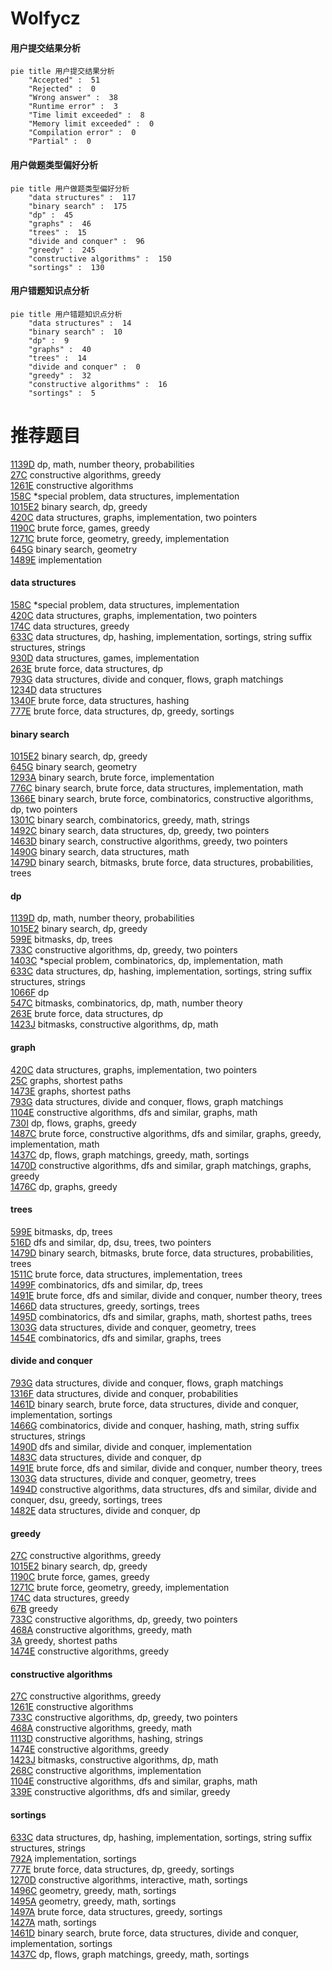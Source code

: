 # Wolfycz
<!-- tabs:start -->
#### **用户提交结果分析**

```mermaid
pie title 用户提交结果分析
    "Accepted" :  51
    "Rejected" :  0
    "Wrong answer" :  38
    "Runtime error" :  3
    "Time limit exceeded" :  8
    "Memory limit exceeded" :  0
    "Compilation error" :  0
    "Partial" :  0
```
#### **用户做题类型偏好分析**

```mermaid
pie title 用户做题类型偏好分析
    "data structures" :  117
    "binary search" :  175
    "dp" :  45
    "graphs" :  46
    "trees" :  15
    "divide and conquer" :  96
    "greedy" :  245
    "constructive algorithms" :  150
    "sortings" :  130
```
#### **用户错题知识点分析**

```mermaid
pie title 用户错题知识点分析
    "data structures" :  14
    "binary search" :  10
    "dp" :  9
    "graphs" :  40
    "trees" :  14
    "divide and conquer" :  0
    "greedy" :  32
    "constructive algorithms" :  16
    "sortings" :  5
```
<!-- tabs:end -->
# 推荐题目
[1139D](http://codeforces.com/problemset/problem/1139/D)		dp,
                        math,
                        number theory,
                        probabilities		  
[27C](http://codeforces.com/problemset/problem/27/C)		constructive algorithms,
                        greedy		  
[1261E](https://codeforces.com/contest/1261/problem/E)		constructive algorithms		  
[158C](http://codeforces.com/problemset/problem/158/C)		*special problem,
                        data structures,
                        implementation		  
[1015E2](http://codeforces.com/problemset/problem/1015/E2)		binary search,
                        dp,
                        greedy		  
[420C](http://codeforces.com/problemset/problem/420/C)		data structures,
                        graphs,
                        implementation,
                        two pointers		  
[1190C](http://codeforces.com/problemset/problem/1190/C)		brute force,
                        games,
                        greedy		  
[1271C](http://codeforces.com/problemset/problem/1271/C)		brute force,
                        geometry,
                        greedy,
                        implementation		  
[645G](http://codeforces.com/problemset/problem/645/G)		binary search,
                        geometry		  
[1489E](https://codeforces.com/contest/1489/problem/E)		implementation		  
<!-- tabs:start -->
#### **data structures**
[158C](http://codeforces.com/problemset/problem/158/C)		*special problem,
                        data structures,
                        implementation		  
[420C](http://codeforces.com/problemset/problem/420/C)		data structures,
                        graphs,
                        implementation,
                        two pointers		  
[174C](http://codeforces.com/problemset/problem/174/C)		data structures,
                        greedy		  
[633C](http://codeforces.com/problemset/problem/633/C)		data structures,
                        dp,
                        hashing,
                        implementation,
                        sortings,
                        string suffix structures,
                        strings		  
[930D](http://codeforces.com/problemset/problem/930/D)		data structures,
                        games,
                        implementation		  
[263E](http://codeforces.com/problemset/problem/263/E)		brute force,
                        data structures,
                        dp		  
[793G](http://codeforces.com/problemset/problem/793/G)		data structures,
                        divide and conquer,
                        flows,
                        graph matchings		  
[1234D](http://codeforces.com/problemset/problem/1234/D)		data structures		  
[1340F](http://codeforces.com/problemset/problem/1340/F)		brute force,
                        data structures,
                        hashing		  
[777E](http://codeforces.com/problemset/problem/777/E)		brute force,
                        data structures,
                        dp,
                        greedy,
                        sortings		  
#### **binary search**
[1015E2](http://codeforces.com/problemset/problem/1015/E2)		binary search,
                        dp,
                        greedy		  
[645G](http://codeforces.com/problemset/problem/645/G)		binary search,
                        geometry		  
[1293A](http://codeforces.com/problemset/problem/1293/A)		binary search,
                        brute force,
                        implementation		  
[776C](http://codeforces.com/problemset/problem/776/C)		binary search,
                        brute force,
                        data structures,
                        implementation,
                        math		  
[1366E](http://codeforces.com/problemset/problem/1366/E)		binary search,
                        brute force,
                        combinatorics,
                        constructive algorithms,
                        dp,
                        two pointers		  
[1301C](http://codeforces.com/problemset/problem/1301/C)		binary search,
                        combinatorics,
                        greedy,
                        math,
                        strings		  
[1492C](http://codeforces.com/problemset/problem/1492/C)		binary search,
                        data structures,
                        dp,
                        greedy,
                        two pointers		  
[1463D](http://codeforces.com/problemset/problem/1463/D)		binary search,
                        constructive algorithms,
                        greedy,
                        two pointers		  
[1490G](http://codeforces.com/problemset/problem/1490/G)		binary search,
                        data structures,
                        math		  
[1479D](http://codeforces.com/problemset/problem/1479/D)		binary search,
                        bitmasks,
                        brute force,
                        data structures,
                        probabilities,
                        trees		  
#### **dp**
[1139D](http://codeforces.com/problemset/problem/1139/D)		dp,
                        math,
                        number theory,
                        probabilities		  
[1015E2](http://codeforces.com/problemset/problem/1015/E2)		binary search,
                        dp,
                        greedy		  
[599E](http://codeforces.com/problemset/problem/599/E)		bitmasks,
                        dp,
                        trees		  
[733C](http://codeforces.com/problemset/problem/733/C)		constructive algorithms,
                        dp,
                        greedy,
                        two pointers		  
[1403C](http://codeforces.com/problemset/problem/1403/C)		*special problem,
                        combinatorics,
                        dp,
                        implementation,
                        math		  
[633C](http://codeforces.com/problemset/problem/633/C)		data structures,
                        dp,
                        hashing,
                        implementation,
                        sortings,
                        string suffix structures,
                        strings		  
[1066F](http://codeforces.com/problemset/problem/1066/F)		dp		  
[547C](http://codeforces.com/problemset/problem/547/C)		bitmasks,
                        combinatorics,
                        dp,
                        math,
                        number theory		  
[263E](http://codeforces.com/problemset/problem/263/E)		brute force,
                        data structures,
                        dp		  
[1423J](http://codeforces.com/problemset/problem/1423/J)		bitmasks,
                        constructive algorithms,
                        dp,
                        math		  
#### **graph**
[420C](http://codeforces.com/problemset/problem/420/C)		data structures,
                        graphs,
                        implementation,
                        two pointers		  
[25C](http://codeforces.com/problemset/problem/25/C)		graphs,
                        shortest paths		  
[1473E](http://codeforces.com/problemset/problem/1473/E)		graphs,
                        shortest paths		  
[793G](http://codeforces.com/problemset/problem/793/G)		data structures,
                        divide and conquer,
                        flows,
                        graph matchings		  
[1104E](https://codeforces.com/contest/1104/problem/E)		constructive algorithms,
                        dfs and similar,
                        graphs,
                        math		  
[730I](http://codeforces.com/problemset/problem/730/I)		dp,
                        flows,
                        graphs,
                        greedy		  
[1487C](http://codeforces.com/problemset/problem/1487/C)		brute force,
                        constructive algorithms,
                        dfs and similar,
                        graphs,
                        greedy,
                        implementation,
                        math		  
[1437C](http://codeforces.com/problemset/problem/1437/C)		dp,
                        flows,
                        graph matchings,
                        greedy,
                        math,
                        sortings		  
[1470D](http://codeforces.com/problemset/problem/1470/D)		constructive algorithms,
                        dfs and similar,
                        graph matchings,
                        graphs,
                        greedy		  
[1476C](http://codeforces.com/problemset/problem/1476/C)		dp,
                        graphs,
                        greedy		  
#### **trees**
[599E](http://codeforces.com/problemset/problem/599/E)		bitmasks,
                        dp,
                        trees		  
[516D](http://codeforces.com/problemset/problem/516/D)		dfs and similar,
                        dp,
                        dsu,
                        trees,
                        two pointers		  
[1479D](http://codeforces.com/problemset/problem/1479/D)		binary search,
                        bitmasks,
                        brute force,
                        data structures,
                        probabilities,
                        trees		  
[1511C](http://codeforces.com/problemset/problem/1511/C)		brute force,
                        data structures,
                        implementation,
                        trees		  
[1499F](http://codeforces.com/problemset/problem/1499/F)		combinatorics,
                        dfs and similar,
                        dp,
                        trees		  
[1491E](http://codeforces.com/problemset/problem/1491/E)		brute force,
                        dfs and similar,
                        divide and conquer,
                        number theory,
                        trees		  
[1466D](http://codeforces.com/problemset/problem/1466/D)		data structures,
                        greedy,
                        sortings,
                        trees		  
[1495D](http://codeforces.com/problemset/problem/1495/D)		combinatorics,
                        dfs and similar,
                        graphs,
                        math,
                        shortest paths,
                        trees		  
[1303G](http://codeforces.com/problemset/problem/1303/G)		data structures,
                        divide and conquer,
                        geometry,
                        trees		  
[1454E](http://codeforces.com/problemset/problem/1454/E)		combinatorics,
                        dfs and similar,
                        graphs,
                        trees		  
#### **divide and conquer**
[793G](http://codeforces.com/problemset/problem/793/G)		data structures,
                        divide and conquer,
                        flows,
                        graph matchings		  
[1316F](http://codeforces.com/problemset/problem/1316/F)		data structures,
                        divide and conquer,
                        probabilities		  
[1461D](http://codeforces.com/problemset/problem/1461/D)		binary search,
                        brute force,
                        data structures,
                        divide and conquer,
                        implementation,
                        sortings		  
[1466G](http://codeforces.com/problemset/problem/1466/G)		combinatorics,
                        divide and conquer,
                        hashing,
                        math,
                        string suffix structures,
                        strings		  
[1490D](http://codeforces.com/problemset/problem/1490/D)		dfs and similar,
                        divide and conquer,
                        implementation		  
[1483C](https://codeforces.com/contest/1483/problem/C)		data structures,
                        divide and conquer,
                        dp		  
[1491E](http://codeforces.com/problemset/problem/1491/E)		brute force,
                        dfs and similar,
                        divide and conquer,
                        number theory,
                        trees		  
[1303G](http://codeforces.com/problemset/problem/1303/G)		data structures,
                        divide and conquer,
                        geometry,
                        trees		  
[1494D](http://codeforces.com/problemset/problem/1494/D)		constructive algorithms,
                        data structures,
                        dfs and similar,
                        divide and conquer,
                        dsu,
                        greedy,
                        sortings,
                        trees		  
[1482E](http://codeforces.com/problemset/problem/1482/E)		data structures,
                        divide and conquer,
                        dp		  
#### **greedy**
[27C](http://codeforces.com/problemset/problem/27/C)		constructive algorithms,
                        greedy		  
[1015E2](http://codeforces.com/problemset/problem/1015/E2)		binary search,
                        dp,
                        greedy		  
[1190C](http://codeforces.com/problemset/problem/1190/C)		brute force,
                        games,
                        greedy		  
[1271C](http://codeforces.com/problemset/problem/1271/C)		brute force,
                        geometry,
                        greedy,
                        implementation		  
[174C](http://codeforces.com/problemset/problem/174/C)		data structures,
                        greedy		  
[67B](http://codeforces.com/problemset/problem/67/B)		greedy		  
[733C](http://codeforces.com/problemset/problem/733/C)		constructive algorithms,
                        dp,
                        greedy,
                        two pointers		  
[468A](http://codeforces.com/problemset/problem/468/A)		constructive algorithms,
                        greedy,
                        math		  
[3A](http://codeforces.com/problemset/problem/3/A)		greedy,
                        shortest paths		  
[1474E](http://codeforces.com/problemset/problem/1474/E)		constructive algorithms,
                        greedy		  
#### **constructive algorithms**
[27C](http://codeforces.com/problemset/problem/27/C)		constructive algorithms,
                        greedy		  
[1261E](https://codeforces.com/contest/1261/problem/E)		constructive algorithms		  
[733C](http://codeforces.com/problemset/problem/733/C)		constructive algorithms,
                        dp,
                        greedy,
                        two pointers		  
[468A](http://codeforces.com/problemset/problem/468/A)		constructive algorithms,
                        greedy,
                        math		  
[1113D](https://codeforces.com/contest/1113/problem/D)		constructive algorithms,
                        hashing,
                        strings		  
[1474E](http://codeforces.com/problemset/problem/1474/E)		constructive algorithms,
                        greedy		  
[1423J](http://codeforces.com/problemset/problem/1423/J)		bitmasks,
                        constructive algorithms,
                        dp,
                        math		  
[268C](http://codeforces.com/problemset/problem/268/C)		constructive algorithms,
                        implementation		  
[1104E](https://codeforces.com/contest/1104/problem/E)		constructive algorithms,
                        dfs and similar,
                        graphs,
                        math		  
[339E](http://codeforces.com/problemset/problem/339/E)		constructive algorithms,
                        dfs and similar,
                        greedy		  
#### **sortings**
[633C](http://codeforces.com/problemset/problem/633/C)		data structures,
                        dp,
                        hashing,
                        implementation,
                        sortings,
                        string suffix structures,
                        strings		  
[792A](http://codeforces.com/problemset/problem/792/A)		implementation,
                        sortings		  
[777E](http://codeforces.com/problemset/problem/777/E)		brute force,
                        data structures,
                        dp,
                        greedy,
                        sortings		  
[1270D](http://codeforces.com/problemset/problem/1270/D)		constructive algorithms,
                        interactive,
                        math,
                        sortings		  
[1496C](https://codeforces.com/contest/1496/problem/C)		geometry,
                        greedy,
                        math,
                        sortings		  
[1495A](http://codeforces.com/problemset/problem/1495/A)		geometry,
                        greedy,
                        math,
                        sortings		  
[1497A](http://codeforces.com/problemset/problem/1497/A)		brute force,
                        data structures,
                        greedy,
                        sortings		  
[1427A](http://codeforces.com/problemset/problem/1427/A)		math,
                        sortings		  
[1461D](http://codeforces.com/problemset/problem/1461/D)		binary search,
                        brute force,
                        data structures,
                        divide and conquer,
                        implementation,
                        sortings		  
[1437C](http://codeforces.com/problemset/problem/1437/C)		dp,
                        flows,
                        graph matchings,
                        greedy,
                        math,
                        sortings		  
<!-- tabs:end -->
